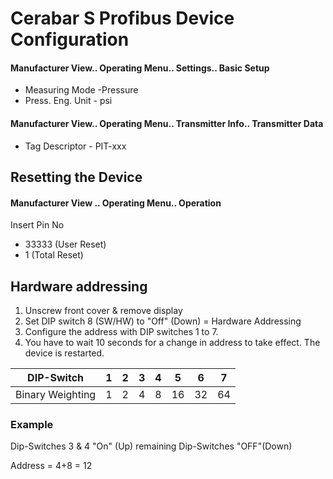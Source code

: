 # Cerabar S Profibus Device Configuration

#### Manufacturer View.. Operating Menu.. Settings.. Basic Setup
+ Measuring Mode -Pressure
+ Press. Eng. Unit - psi

#### Manufacturer View.. Operating Menu.. Transmitter Info.. Transmitter Data
+ Tag Descriptor - PIT-xxx

## Resetting the Device
#### Manufacturer View .. Operating Menu.. Operation
Insert Pin No

+ 33333 (User Reset)
+ 1 (Total Reset)

## Hardware addressing

1. Unscrew front cover & remove display
1. Set DIP switch 8 (SW/HW) to "Off" (Down) = Hardware Addressing
1. Configure the address with DIP switches 1 to 7.
1. You have to wait 10 seconds for a change in address to take effect. The device is restarted.

|DIP-Switch|1|2|3|4|5|6|7|
|---|---|---|---|---|---|---|---|
|Binary Weighting|1|2|4|8|16|32|64|

### Example

Dip-Switches 3 & 4 "On" (Up) remaining Dip-Switches "OFF"(Down)

Address = 4+8 = 12